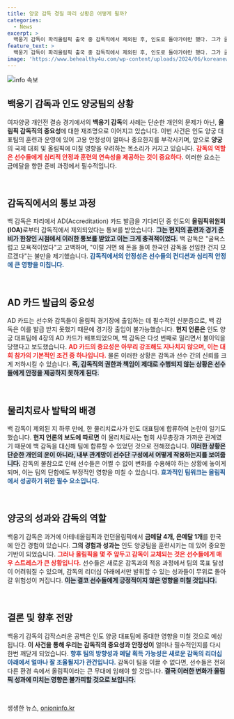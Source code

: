 ```yaml
---
title: 양궁 감독 경질 파리 상황은 어떻게 될까?
categories:
  - News
excerpt: >
  백웅기 감독이 파리올림픽 출국 중 감독직에서 제외된 후, 인도로 돌아가야만 했다. 그가 굴욕적이라 언급한 이 상황은 양궁 대표팀의 중요한 시기에 일어난 일로, 내부의 조정과 선수들의 편안함이 무엇을 의미하는지 논란을 불러일으키고 있다.
feature_text: >
  백웅기 감독이 파리올림픽 출국 중 감독직에서 제외된 후, 인도로 돌아가야만 했다. 그가 굴욕적이라 언급한 이 상황은 양궁 대표팀의 중요한 시기에 일어난 일로, 내부의 조정과 선수들의 편안함이 무엇을 의미하는지 논란을 불러일으키고 있다.
image: 'https://www.behealthy4u.com/wp-content/uploads/2024/06/koreanews.jpg'
---
```


<p><img src="https://www.behealthy4u.com/wp-content/uploads/2024/06/koreanews.jpg" alt="info 속보" /></p>

<h2 data-ke-size="size26">백웅기 감독과 인도 양궁팀의 상황</h2>

<p data-ke-size="size16">여자양궁 개인전 결승 경기에서의 <b>백웅기 감독</b>의 사례는 단순한 개인의 문제가 아닌, <b>올림픽 감독직의 중요성</b>에 대한 재조명으로 이어지고 있습니다. 이번 사건은 인도 양궁 대표팀의 훈련과 운영에 있어 고용 안정성이 얼마나 중요한지를 부각시키며, 앞으로 <b>양궁</b>의 국제 대회 및 올림픽에 미칠 영향을 우려하는 목소리가 커지고 있습니다. <b><span style="color: #ee2323;">감독의 역할은 선수들에게 심리적 안정과 훈련의 연속성을 제공하는 것이 중요하다.</span></b> 이러한 요소는 금메달을 향한 준비 과정에서 필수적입니다.</p>

<p data-ke-size="size16">&nbsp;</p>

<h2 data-ke-size="size26">감독직에서의 통보 과정</h2>

<p data-ke-size="size16">백 감독은 파리에서 AD(Accreditation) 카드 발급을 기다리던 중 인도의 <b>올림픽위원회(IOA)</b>로부터 감독직에서 제외되었다는 통보를 받았습니다. <b><span style="background-color: #21538527;">그는 현지의 훈련과 경기 준비가 한창인 시점에서 이러한 통보를 받았고 이는 크게 충격적이었다.</span></b> 백 감독은 "굴욕스럽고 모욕적이었다"고 고백하며, "이럴 거면 왜 돈을 들여 한국인 감독을 선임한 건지 모르겠다"는 불만을 제기했습니다. <b><span style="color: #1a5490;">감독직에서의 안정성은 선수들의 컨디션과 심리적 안정에 큰 영향을 미칩니다.</span></b></p>

<p data-ke-size="size16">&nbsp;</p>

<h2 data-ke-size="size26">AD 카드 발급의 중요성</h2>

<p data-ke-size="size16">AD 카드는 선수와 감독들이 올림픽 경기장에 출입하는 데 필수적인 신분증으로, 백 감독은 이를 발급 받지 못했기 때문에 경기장 출입이 불가능했습니다. <b>현지 언론은</b> 인도 양궁 대표팀에 4장의 AD 카드가 배포되었으며, 백 감독은 다섯 번째로 밀리면서 불이익을 당했다고 보도했습니다. <b><span style="color: #ee2323;">AD 카드의 중요성은 아무리 강조해도 지나치지 않으며, 이는 대회 참가의 기본적인 조건 중 하나입니다.</span></b> 물론 이러한 상황은 감독과 선수 간의 신뢰를 크게 저하시킬 수 있습니다. <b><span style="background-color: #21538527;">즉, 감독직의 권한과 책임이 제대로 수행되지 않는 상황은 선수들에게 안정을 제공하지 못하게 된다.</span></b></p>

<p data-ke-size="size16">&nbsp;</p>

<h2 data-ke-size="size26">물리치료사 발탁의 배경</h2>

<p data-ke-size="size16">백 감독이 제외된 지 하루 만에, 한 물리치료사가 인도 대표팀에 합류하여 논란이 일기도 했습니다. <b>현지 언론의 보도에 따르면</b> 이 물리치료사는 협회 사무총장과 가까운 관계였기 때문에 백 감독을 대신해 팀에 합류할 수 있었던 것으로 전해졌습니다. <b><span style="background-color: #21538527;">이러한 상황은 단순한 개인의 운이 아니라, 내부 관계망이 선수단 구성에서 어떻게 작용하는지를 보여줍니다.</span></b> 감독의 불참으로 인해 선수들은 어쩔 수 없이 변화를 수용해야 하는 상황에 놓이게 되며, 이는 팀의 단합에도 부정적인 영향을 미칠 수 있습니다. <b><span style="color: #1a5490;">효과적인 팀워크는 올림픽에서 성공하기 위한 필수 요소입니다.</span></b></p>

<p data-ke-size="size16">&nbsp;</p>

<h2 data-ke-size="size26">양궁의 성과와 감독의 역할</h2>

<p data-ke-size="size16">백웅기 감독은 과거에 아테네올림픽과 런던올림픽에서 <b>금메달 4개, 은메달 1개</b>를 한국에 안긴 경험이 있습니다. <b>그의 경험과 성과는</b> 인도 양궁팀을 훈련시키는 데 있어 중요한 기반이 되었습니다. <b><span style="color: #ee2323;">그러나 올림픽을 몇 주 앞두고 감독이 교체되는 것은 선수들에게 매우 스트레스가 큰 상황입니다.</span></b> 선수들은 새로운 감독과의 적응 과정에서 팀의 목표 달성이 어려워질 수 있으며, 감독의 리더십 아래에서만 발휘할 수 있는 성과들이 무위로 돌아갈 위험성이 커집니다. <b><span style="background-color: #21538527;">이는 결코 선수들에게 긍정적이지 않은 영향을 미칠 것입니다.</span></b></p>

<p data-ke-size="size16">&nbsp;</p>

<h2 data-ke-size="size26">결론 및 향후 전망</h2>

<p data-ke-size="size16">백웅기 감독의 갑작스러운 공백은 인도 양궁 대표팀에 중대한 영향을 미칠 것으로 예상됩니다. <b>이 사건을 통해 우리는 감독직의 중요성과 안정성이</b> 얼마나 필수적인지를 다시 한번 깨닫게 되었습니다. <b><span style="color: #1a5490;">향후 팀의 방향성과 메달 획득 가능성은 새로운 감독의 리더십 아래에서 얼마나 잘 조율될지가 관건입니다.</span></b> 감독이 팀을 이끌 수 없다면, 선수들은 전혀 다른 환경 속에서 올림픽이라는 큰 무대에 임해야 할 것입니다. <b><span style="background-color: #21538527;">결국 이러한 변화가 올림픽 성과에 미치는 영향은 불가피할 것으로 보입니다.</span></b></p>

<p data-ke-size="size16">&nbsp;</p>
생생한 뉴스, <a href="https://onioninfo.kr" rel="dofollow">onioninfo.kr</a>


